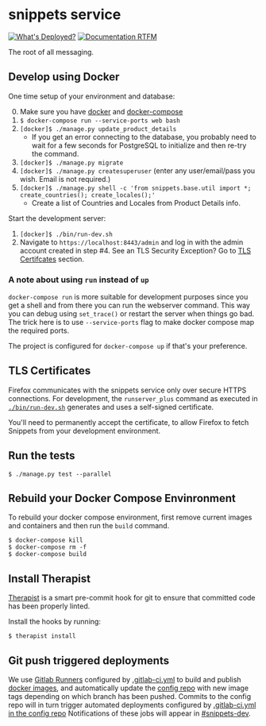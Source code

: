 # snippets service

[![What's Deployed?](https://img.shields.io/badge/What's_Deployed-%3F-yellow.svg)](https://whatsdeployed.io/s-088) [![Documentation RTFM](https://img.shields.io/badge/Documentation-RTFM-blue.svg)](http://abouthome-snippets-service.readthedocs.org/)

The root of all messaging.

## Develop using Docker

One time setup of your environment and database:

0. Make sure you have [docker](https://docker.io) and [docker-compose](https://github.com/docker/compose)
1. `$ docker-compose run --service-ports web bash`
2. `[docker]$ ./manage.py update_product_details`
   -  If you get an error connecting to the database, you probably need to wait
      for a few seconds for PostgreSQL to initialize and then re-try the command.
3. `[docker]$ ./manage.py migrate`
4. `[docker]$ ./manage.py createsuperuser` (enter any user/email/pass you wish. Email is not required.)
5. `[docker]$ ./manage.py shell -c 'from snippets.base.util import *; create_countries(); create_locales();'`
   - Create a list of Countries and Locales from Product Details info.

Start the development server:

1. `[docker]$ ./bin/run-dev.sh`
2. Navigate to `https://localhost:8443/admin` and log in with the admin account created in step #4. See an TLS Security Exception? Go to [TLS Certifcates](#tls-certificates) section.

### A note about using `run` instead of `up`

`docker-compose run` is more suitable for development purposes since you get a
shell and from there you can run the webserver command. This way you can debug
using `set_trace()` or restart the server when things go bad. The trick here is
to use `--service-ports` flag to make docker compose map the required ports.

The project is configured for `docker-compose up` if that's your preference.


## TLS Certificates

Firefox communicates with the snippets service only over secure HTTPS
connections. For development, the `runserver_plus` command as executed in
[`./bin/run-dev.sh`](https://github.com/mozmeao/snippets-service/blob/master/bin/run-dev.sh)
generates and uses a self-signed certificate.

You'll need to permanently accept the certificate, to allow Firefox to fetch
Snippets from your development environment.

## Run the tests

 `$ ./manage.py test --parallel`


## Rebuild your Docker Compose Envinronment

To rebuild your docker compose environment, first remove current images and
containers and then run the `build` command.

```shell
$ docker-compose kill
$ docker-compose rm -f
$ docker-compose build

```


## Install Therapist

[Therapist](https://github.com/rehandalal/therapist) is a smart pre-commit hook
for git to ensure that committed code has been properly linted.

Install the hooks by running:

 `$ therapist install`

## Git push triggered deployments

We use [Gitlab Runners](https://docs.gitlab.com/runner/) configured by [.gitlab-ci.yml](./.gitlab.yml) to build and publish [docker images](https://hub.docker.com/r/mozorg/snippets/tags), and automatically update the [config repo](https://github.com/mozmeao/snippets-config) with new image tags depending on which branch has been pushed. Commits to the config repo will in turn trigger automated deployments configured by [.gitlab-ci.yml in the config repo](https://github.com/mozmeao/snippets-config/blob/master/.gitlab-ci.yml) Notifications of these jobs will appear in [#snippets-dev](https://mozilla.slack.com/messages/CDKF7GY48).
